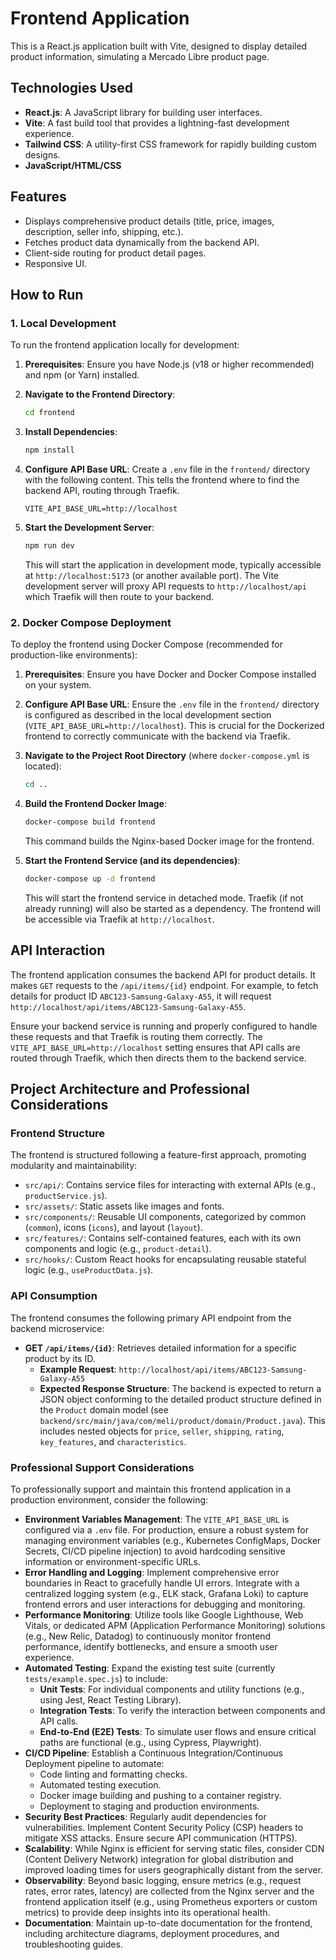# Frontend Application

This is a React.js application built with Vite, designed to display detailed product information, simulating a Mercado Libre product page.

## Technologies Used

*   **React.js**: A JavaScript library for building user interfaces.
*   **Vite**: A fast build tool that provides a lightning-fast development experience.
*   **Tailwind CSS**: A utility-first CSS framework for rapidly building custom designs.
*   **JavaScript/HTML/CSS**

## Features

*   Displays comprehensive product details (title, price, images, description, seller info, shipping, etc.).
*   Fetches product data dynamically from the backend API.
*   Client-side routing for product detail pages.
*   Responsive UI.

## How to Run

### 1. Local Development

To run the frontend application locally for development:

1.  **Prerequisites**: Ensure you have Node.js (v18 or higher recommended) and npm (or Yarn) installed.

2.  **Navigate to the Frontend Directory**:
    ```bash
    cd frontend
    ```

3.  **Install Dependencies**:
    ```bash
    npm install
    ```

4.  **Configure API Base URL**: Create a `.env` file in the `frontend/` directory with the following content. This tells the frontend where to find the backend API, routing through Traefik.
    ```
    VITE_API_BASE_URL=http://localhost
    ```

5.  **Start the Development Server**:
    ```bash
    npm run dev
    ```
    This will start the application in development mode, typically accessible at `http://localhost:5173` (or another available port). The Vite development server will proxy API requests to `http://localhost/api` which Traefik will then route to your backend.

### 2. Docker Compose Deployment

To deploy the frontend using Docker Compose (recommended for production-like environments):

1.  **Prerequisites**: Ensure you have Docker and Docker Compose installed on your system.

2.  **Configure API Base URL**: Ensure the `.env` file in the `frontend/` directory is configured as described in the local development section (`VITE_API_BASE_URL=http://localhost`). This is crucial for the Dockerized frontend to correctly communicate with the backend via Traefik.

3.  **Navigate to the Project Root Directory** (where `docker-compose.yml` is located):
    ```bash
    cd ..
    ```

4.  **Build the Frontend Docker Image**:
    ```bash
    docker-compose build frontend
    ```
    This command builds the Nginx-based Docker image for the frontend.

5.  **Start the Frontend Service (and its dependencies)**:
    ```bash
    docker-compose up -d frontend
    ```
    This will start the frontend service in detached mode. Traefik (if not already running) will also be started as a dependency. The frontend will be accessible via Traefik at `http://localhost`.

## API Interaction

The frontend application consumes the backend API for product details. It makes `GET` requests to the `/api/items/{id}` endpoint. For example, to fetch details for product ID `ABC123-Samsung-Galaxy-A55`, it will request `http://localhost/api/items/ABC123-Samsung-Galaxy-A55`.

Ensure your backend service is running and properly configured to handle these requests and that Traefik is routing them correctly. The `VITE_API_BASE_URL=http://localhost` setting ensures that API calls are routed through Traefik, which then directs them to the backend service.

## Project Architecture and Professional Considerations

### Frontend Structure

The frontend is structured following a feature-first approach, promoting modularity and maintainability:

*   `src/api/`: Contains service files for interacting with external APIs (e.g., `productService.js`).
*   `src/assets/`: Static assets like images and fonts.
*   `src/components/`: Reusable UI components, categorized by common (`common`), icons (`icons`), and layout (`layout`).
*   `src/features/`: Contains self-contained features, each with its own components and logic (e.g., `product-detail`).
*   `src/hooks/`: Custom React hooks for encapsulating reusable stateful logic (e.g., `useProductData.js`).

### API Consumption

The frontend consumes the following primary API endpoint from the backend microservice:

*   **GET `/api/items/{id}`**: Retrieves detailed information for a specific product by its ID.
    *   **Example Request**: `http://localhost/api/items/ABC123-Samsung-Galaxy-A55`
    *   **Expected Response Structure**: The backend is expected to return a JSON object conforming to the detailed product structure defined in the `Product` domain model (see `backend/src/main/java/com/meli/product/domain/Product.java`). This includes nested objects for `price`, `seller`, `shipping`, `rating`, `key_features`, and `characteristics`.

### Professional Support Considerations

To professionally support and maintain this frontend application in a production environment, consider the following:

*   **Environment Variables Management**: The `VITE_API_BASE_URL` is configured via a `.env` file. For production, ensure a robust system for managing environment variables (e.g., Kubernetes ConfigMaps, Docker Secrets, CI/CD pipeline injection) to avoid hardcoding sensitive information or environment-specific URLs.
*   **Error Handling and Logging**: Implement comprehensive error boundaries in React to gracefully handle UI errors. Integrate with a centralized logging system (e.g., ELK stack, Grafana Loki) to capture frontend errors and user interactions for debugging and monitoring.
*   **Performance Monitoring**: Utilize tools like Google Lighthouse, Web Vitals, or dedicated APM (Application Performance Monitoring) solutions (e.g., New Relic, Datadog) to continuously monitor frontend performance, identify bottlenecks, and ensure a smooth user experience.
*   **Automated Testing**: Expand the existing test suite (currently `tests/example.spec.js`) to include:
    *   **Unit Tests**: For individual components and utility functions (e.g., using Jest, React Testing Library).
    *   **Integration Tests**: To verify the interaction between components and API calls.
    *   **End-to-End (E2E) Tests**: To simulate user flows and ensure critical paths are functional (e.g., using Cypress, Playwright).
*   **CI/CD Pipeline**: Establish a Continuous Integration/Continuous Deployment pipeline to automate:
    *   Code linting and formatting checks.
    *   Automated testing execution.
    *   Docker image building and pushing to a container registry.
    *   Deployment to staging and production environments.
*   **Security Best Practices**: Regularly audit dependencies for vulnerabilities. Implement Content Security Policy (CSP) headers to mitigate XSS attacks. Ensure secure API communication (HTTPS).
*   **Scalability**: While Nginx is efficient for serving static files, consider CDN (Content Delivery Network) integration for global distribution and improved loading times for users geographically distant from the server.
*   **Observability**: Beyond basic logging, ensure metrics (e.g., request rates, error rates, latency) are collected from the Nginx server and the frontend application itself (e.g., using Prometheus exporters or custom metrics) to provide deep insights into its operational health.
*   **Documentation**: Maintain up-to-date documentation for the frontend, including architecture diagrams, deployment procedures, and troubleshooting guides.